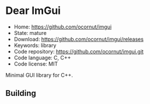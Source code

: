# Dear ImGui

- Home: https://github.com/ocornut/imgui
- State: mature
- Download: https://github.com/ocornut/imgui/releases
- Keywords: library
- Code repository: https://github.com/ocornut/imgui.git
- Code language: C, C++
- Code license: MIT

Minimal GUI library for C++.

## Building
